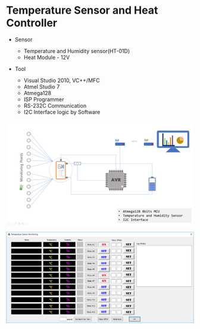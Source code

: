 # Temperature Sensor and Heat Controller 

* Sensor
  - Temperature and Humidity sensor(HT-01D)
  - Heat Module - 12V
  
* Tool 
  - Visual Studio 2010, VC++/MFC
  - Atmel Studio 7
  - Atmega128
  - ISP Programmer
  - RS-232C Communication
  - I2C Interface logic by Software


![Image](/images/SensorMonitorBD.png)

![Image](/images/TSM.PNG)
